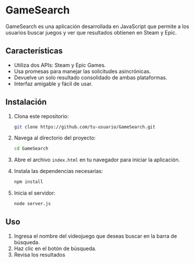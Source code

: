 # GameSearch

GameSearch es una aplicación desarrollada en JavaScript que permite a los usuarios buscar juegos y ver que resultados obtienen en Steam y Epic.

## Características

- Utiliza dos APIs: Steam y Epic Games.
- Usa promesas para manejar las solicitudes asincrónicas.
- Devuelve un solo resultado consolidado de ambas plataformas.
- Interfaz amigable y fácil de usar.

## Instalación

1. Clona este repositorio:
    ```sh
    git clone https://github.com/tu-usuario/GameSearch.git
    ```
2. Navega al directorio del proyecto:
    ```sh
    cd GameSearch
    ```
3. Abre el archivo `index.html` en tu navegador para iniciar la aplicación.

4. Instala las dependencias necesarias:
    ```sh
    npm install
    ```
5. Inicia el servidor:
    ```sh
    node server.js
    ```
## Uso

1. Ingresa el nombre del videojuego que deseas buscar en la barra de búsqueda.
2. Haz clic en el botón de búsqueda.
3. Revisa los resultados
